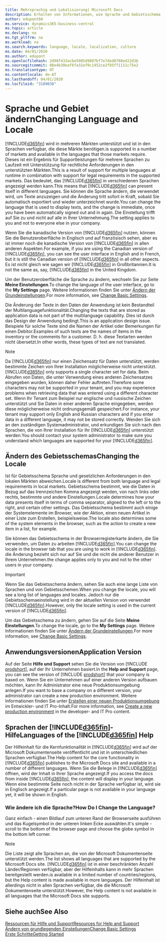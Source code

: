 ```yaml
---
title: Mehrsprachig und Lokalisierung| Microsoft Docs
description: Erhalten von Informationen, wie Sprache und Gebietsschema die Benutzeroberfläche in Business Central. beeinflussen.
author: edupont04
ms.service: dynamics365-business-central
ms.topic: article
ms.devlang: na
ms.tgt_pltfrm: na
ms.workload: na
ms.search.keywords: language, locale, localization, culture
ms.date: 04/01/2020
ms.author: edupont
ms.openlocfilehash: 2d98f433acbe5905d9807bf7e7ded8708ed22d3b
ms.sourcegitcommit: 88e4b30eaf6fa32af0c1452ce2f85ff1111c75e2
ms.translationtype: HT
ms.contentlocale: de-AT
ms.lasthandoff: 04/01/2020
ms.locfileid: "3189038"
---
```

# <a name="changing-language-and-locale"></a><span data-ttu-id="9d212-103">Sprache und Gebiet ändern</span><span class="sxs-lookup"><span data-stu-id="9d212-103">Changing Language and Locale</span></span>

[!INCLUDE[d365fin](includes/d365fin_md.md)] <span data-ttu-id="9d212-104">wird in mehreren Märkten unterstützt und ist in den Sprachen verfügbar, die diese Märkte benötigen.</span><span class="sxs-lookup"><span data-stu-id="9d212-104">is supported in a number of markets and available in the languages that those markets require.</span></span> <span data-ttu-id="9d212-105">Dieses ist ein Ergebnis für Supportleistungen für mehrere Sprachen zu Laufzeit mit Unterstützung für rechtliche Anforderungen in den unterstützten Märkten.</span><span class="sxs-lookup"><span data-stu-id="9d212-105">This is a result of support for multiple languages at runtime in combination with support for legal requirements in the supported markets.</span></span> <span data-ttu-id="9d212-106">Das bedeutet, das [!INCLUDE[d365fin](includes/d365fin_md.md)] in verschiedenen Sprachen angezeigt werden kann.</span><span class="sxs-lookup"><span data-stu-id="9d212-106">This means that [!INCLUDE[d365fin](includes/d365fin_md.md)] can present itself in different languages.</span></span> <span data-ttu-id="9d212-107">Sie können die Sprache ändern, die verwendet wird, um Texte anzuzeigen und die Änderung tritt sofort in Kraft, sobald Sie automatisch exportiert und wieder unterzeichnet wurde.</span><span class="sxs-lookup"><span data-stu-id="9d212-107">You can change the language that is used to display texts, and the change is immediate, once you have been automatically signed out and in again.</span></span> <span data-ttu-id="9d212-108">Die Einstellung trifft auf Sie zu und nicht auf alle in Ihrer Unternehmung.</span><span class="sxs-lookup"><span data-stu-id="9d212-108">The setting applies to you and not to everyone else in your company.</span></span>  

<span data-ttu-id="9d212-109">Wenn Sie die kanadische Version von [!INCLUDE[d365fin](includes/d365fin_md.md)] nutzen, können Sie die Benutzeroberfläche in Englisch und auf französisch sehen, aber es ist immer noch die kanadische Version von [!INCLUDE[d365fin](includes/d365fin_md.md)] in allen anderen Aspekten.</span><span class="sxs-lookup"><span data-stu-id="9d212-109">For example, if you are using the Canadian version of [!INCLUDE[d365fin](includes/d365fin_md.md)], you can see the user interface in English and in French, but it is still the Canadian version of [!INCLUDE[d365fin](includes/d365fin_md.md)] in all other aspects.</span></span> <span data-ttu-id="9d212-110">Es ist nicht gleich wie sagen wir [!INCLUDE[d365fin](includes/d365fin_md.md)] in Großbritannien.</span><span class="sxs-lookup"><span data-stu-id="9d212-110">It is not the same as, say, [!INCLUDE[d365fin](includes/d365fin_md.md)] in the United Kingdom.</span></span>  

<span data-ttu-id="9d212-111">Um der Benutzeroberfläche die Sprache zu ändern, wechseln Sie zur Seite **Meine Einstellungen**.</span><span class="sxs-lookup"><span data-stu-id="9d212-111">To change the language of the user interface, go to the **My Settings** page.</span></span> <span data-ttu-id="9d212-112">Weitere Informationen finden Sie unter [Ändern der Grundeinstellungen](ui-change-basic-settings.md#language).</span><span class="sxs-lookup"><span data-stu-id="9d212-112">For more information, see [Change Basic Settings](ui-change-basic-settings.md#language).</span></span>  

<span data-ttu-id="9d212-113">Die Änderung der Texte in den Daten der Anwendung ist kein Bestandteil der Multilanguagefunktionalität.</span><span class="sxs-lookup"><span data-stu-id="9d212-113">Changing the texts that are stored as application data is not part of the multilanguage capability.</span></span> <span data-ttu-id="9d212-114">Dies ist durch das Design der Anwendung bedingt.</span><span class="sxs-lookup"><span data-stu-id="9d212-114">This is an application design issue.</span></span> <span data-ttu-id="9d212-115">Beispiele für solche Texte sind die Namen der Artikel oder Bemerkungen für einen Debitor.</span><span class="sxs-lookup"><span data-stu-id="9d212-115">Examples of such texts are the names of items in the inventory or the comments for a customer.</span></span> <span data-ttu-id="9d212-116">D. h. diese Textarten werden nicht übersetzt.</span><span class="sxs-lookup"><span data-stu-id="9d212-116">In other words, these types of text are not translated.</span></span>  

> [!NOTE]  
> <span data-ttu-id="9d212-117">Da  [!INCLUDE[d365fin](includes/d365fin_md.md)] nur einen Zeichensatz für Daten unterstützt, werden bestimmte Zeichen von Ihrer Installation möglicherweise nicht unterstützt.</span><span class="sxs-lookup"><span data-stu-id="9d212-117">[!INCLUDE[d365fin](includes/d365fin_md.md)] only supports a single character set for data.</span></span> <span data-ttu-id="9d212-118">Beim Abrufen von Daten, die unter Verwendung eines anderen Zeichensatzes eingegeben wurden, können daher Fehler auftreten.</span><span class="sxs-lookup"><span data-stu-id="9d212-118">Therefore some characters may not be supported in your tenant, and you may experience problems when retrieving data that was entered using a different character set.</span></span> <span data-ttu-id="9d212-119">Wenn Ihr Tenant zum Beispiel nur englische und russische Zeichen unterstützt und Sie Daten in einer anderen Sprache eingegeben, werden diese möglicherweise nicht ordnungsgemäß gespeichert.</span><span class="sxs-lookup"><span data-stu-id="9d212-119">For instance, your tenant may support only English and Russian characters and if you enter data in a different language, it may not be stored correctly.</span></span> <span data-ttu-id="9d212-120">Wenden Sie sich an den zuständigen Systemadministrator, und erkundigen Sie sich nach den Sprachen, die von Ihrer Installation für Ihr [!INCLUDE[d365fin](includes/d365fin_md.md)] unterstützt werden.</span><span class="sxs-lookup"><span data-stu-id="9d212-120">You should contact your system administrator to make sure you understand which languages are supported for your [!INCLUDE[d365fin](includes/d365fin_md.md)].</span></span>  

## <a name="changing-the-locale"></a><span data-ttu-id="9d212-121">Ändern des Gebietsschemas</span><span class="sxs-lookup"><span data-stu-id="9d212-121">Changing the Locale</span></span>
<span data-ttu-id="9d212-122">Ist für Gebietsschema Sprache und gesetzlichen Anforderungen in den lokalen Märkten abweichen.</span><span class="sxs-lookup"><span data-stu-id="9d212-122">Locale is different from both language and legal requirements in local markets.</span></span> <span data-ttu-id="9d212-123">Gebietsschema bestimmt, wie die Daten in Bezug auf das trennzeichen Komma angezeigt werden, von nach links oder rechts, bestimmte und andere Einstellungen.</span><span class="sxs-lookup"><span data-stu-id="9d212-123">Locale determines how your data presents itself in terms of comma separator, aligned to the left or to the right, and certain other settings.</span></span> <span data-ttu-id="9d212-124">Das Gebietsschema bestimmt auch einige der Systemelemente im Browser, wie der Aktion, einen neuen Artikel in einer Liste zum Erstellen, beispielsweise.</span><span class="sxs-lookup"><span data-stu-id="9d212-124">The locale also determines some of the system elements in the browser, such as the action to create a new item in a list, for example.</span></span>  

<span data-ttu-id="9d212-125">Sie können das Gebietsschema in der Browserregisterkarte ändern, die Sie verwenden, um Daten zu arbeiten [!INCLUDE[d365fin](includes/d365fin_md.md)].</span><span class="sxs-lookup"><span data-stu-id="9d212-125">You can change the locale in the browser tab that you are using to work in [!INCLUDE[d365fin](includes/d365fin_md.md)].</span></span> <span data-ttu-id="9d212-126">die Änderung bezieht sich nur auf Sie  und die nicht die anderer Benutzer in Ihrem Unternehmen.</span><span class="sxs-lookup"><span data-stu-id="9d212-126">the change applies only to you and not to the other users in your company.</span></span>  

> [!IMPORTANT]  
>  <span data-ttu-id="9d212-127">Wenn Sie das Gebietsschema ändern, sehen Sie auch eine lange Liste von Sprachen und von Gebietsschemen.</span><span class="sxs-lookup"><span data-stu-id="9d212-127">When you change the locale, you will see a long list of languages and locales.</span></span> <span data-ttu-id="9d212-128">Jedoch nur die Gebietsschemaeinstellung wird in der aktuellen Version von verwendet [!INCLUDE[d365fin](includes/d365fin_md.md)].</span><span class="sxs-lookup"><span data-stu-id="9d212-128">However, only the locale setting is used in the current version of [!INCLUDE[d365fin](includes/d365fin_md.md)].</span></span>  

<span data-ttu-id="9d212-129">Um das Gebietsschema zu ändern, gehen Sie auf die Seite **Meine Einstellungen**.</span><span class="sxs-lookup"><span data-stu-id="9d212-129">To change the locale, go to the **My Settings** page.</span></span> <span data-ttu-id="9d212-130">Weitere Informationen finden Sie unter [Ändern der Grundeinstellungen](ui-change-basic-settings.md).</span><span class="sxs-lookup"><span data-stu-id="9d212-130">For more information, see [Change Basic Settings](ui-change-basic-settings.md).</span></span>  

## <a name="application-version"></a><span data-ttu-id="9d212-131">Anwendungsversionen</span><span class="sxs-lookup"><span data-stu-id="9d212-131">Application Version</span></span>

<span data-ttu-id="9d212-132">Auf der Seite **Hilfe und Support** sehen Sie die Version von [!INCLUDE [prodshort](includes/prodshort.md)], auf der Ihr Unternehmen basiert.</span><span class="sxs-lookup"><span data-stu-id="9d212-132">In the **Help and Support** page, you can see the version of [!INCLUDE [prodshort](includes/prodshort.md)] that your company is based on.</span></span> <span data-ttu-id="9d212-133">Wenn Sie ein Unternehmen auf einer anderen Version aufbauen möchten, kann Ihr Administrator eine neue Produktionsumgebung anlegen.</span><span class="sxs-lookup"><span data-stu-id="9d212-133">If you want to base a company on a different version, your administrator can create a new production environment.</span></span> <span data-ttu-id="9d212-134">Weitere Informationen finden Sie unter [Erstellen einer neuen Produktionsumgebung](/dynamics365/business-central/dev-itpro/administration/tenant-admin-center-environments#create-a-new-production-environment) im Entwickler- und IT Pro-Inhalt.</span><span class="sxs-lookup"><span data-stu-id="9d212-134">For more information, see [Create a new production environment](/dynamics365/business-central/dev-itpro/administration/tenant-admin-center-environments#create-a-new-production-environment) in the developer- and IT Pro content.</span></span>  

## <a name="languages-of-the-d365fin-help"></a><span data-ttu-id="9d212-135">Sprachen der [!INCLUDE[d365fin](includes/d365fin_md.md)]-Hilfe</span><span class="sxs-lookup"><span data-stu-id="9d212-135">Languages of the [!INCLUDE[d365fin](includes/d365fin_md.md)] Help</span></span>
<span data-ttu-id="9d212-136">Der Hilfeinhalt für die Kernfunktionalität in [!INCLUDE[d365fin](includes/d365fin_md.md)] wird auf der Microsoft Dokumentenseite veröffentlicht und ist in unterschiedlichen Sprachen verfügbar.</span><span class="sxs-lookup"><span data-stu-id="9d212-136">The Help content for the core functionality in [!INCLUDE[d365fin](includes/d365fin_md.md)] publishes to the Microsoft Docs site and available in a number of different languages.</span></span> <span data-ttu-id="9d212-137">Wenn Sie die Belege in [!INCLUDE[d365fin](includes/d365fin_md.md)] öffnen, wird der Inhalt in Ihrer Sprache angezeigt.</span><span class="sxs-lookup"><span data-stu-id="9d212-137">If you access the docs from inside [!INCLUDE[d365fin](includes/d365fin_md.md)], the content will display in your language.</span></span> <span data-ttu-id="9d212-138">Wenn eine bestimmte Seite noch nicht in der Sprache verfügbar ist, wird sie in Englisch angezeigt.</span><span class="sxs-lookup"><span data-stu-id="9d212-138">If a particular page is not available in your language yet, it will be shown in English.</span></span>

### <a name="how-do-i-change-the-language"></a><span data-ttu-id="9d212-139">Wie ändere ich die Sprache?</span><span class="sxs-lookup"><span data-stu-id="9d212-139">How Do I Change the Language?</span></span>
<span data-ttu-id="9d212-140">Ganz einfach - einen Bildlauf zum unteren Rand der Browserseite ausführen und das Kugelsymbol in der unteren linken Ecke auswählen.</span><span class="sxs-lookup"><span data-stu-id="9d212-140">It's simple - scroll to the bottom of the browser page and choose the globe symbol in the bottom left corner.</span></span>

> [!NOTE]  
> <span data-ttu-id="9d212-141">Die Liste zeigt alle Sprachen an, die von der Microsoft Dokumentenseite unterstützt werden.</span><span class="sxs-lookup"><span data-stu-id="9d212-141">The list shows all languages that are supported by the Microsoft Docs site.</span></span> [!INCLUDE[d365fin](includes/d365fin_md.md)] <span data-ttu-id="9d212-142">ist in einer beschränkten Anzahl Länder/Regionen verfügbar, aber der  Hilfeinhalts kann in mehr Sprachen bereitgestellt werden.</span><span class="sxs-lookup"><span data-stu-id="9d212-142">is available in a limited number of countries/regions, but the Help content is made available in more languages.</span></span> <span data-ttu-id="9d212-143">Der Hilfeinhalt ist allerdings nicht in allen Sprachen verfügbar, die die Microsoft Dokumentenseite unterstützt.</span><span class="sxs-lookup"><span data-stu-id="9d212-143">However, the Help content is not available in all languages that the Microsoft Docs site supports.</span></span>

## <a name="see-also"></a><span data-ttu-id="9d212-144">Siehe auch</span><span class="sxs-lookup"><span data-stu-id="9d212-144">See Also</span></span>

[<span data-ttu-id="9d212-145">Ressourcen für Hilfe und Support</span><span class="sxs-lookup"><span data-stu-id="9d212-145">Resources for Help and Support</span></span>](product-help-and-support.md)  
[<span data-ttu-id="9d212-146">Ändern von grundlegenden Einstellungen</span><span class="sxs-lookup"><span data-stu-id="9d212-146">Change Basic Settings</span></span>](ui-change-basic-settings.md)  
[<span data-ttu-id="9d212-147">Erste Schritte</span><span class="sxs-lookup"><span data-stu-id="9d212-147">Getting Started</span></span>](product-get-started.md)  
